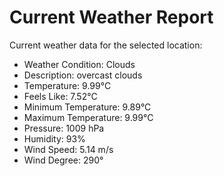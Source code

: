 # Current Weather Report
Current weather data for the selected location:
- Weather Condition: Clouds
- Description: overcast clouds
- Temperature: 9.99°C
- Feels Like: 7.52°C
- Minimum Temperature: 9.89°C
- Maximum Temperature: 9.99°C
- Pressure: 1009 hPa
- Humidity: 93%
- Wind Speed: 5.14 m/s
- Wind Degree: 290°
